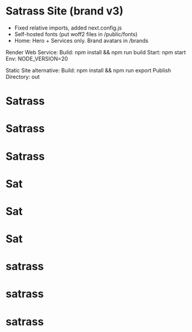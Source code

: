 # Satrass Site (brand v3)
- Fixed relative imports, added next.config.js
- Self-hosted fonts (put woff2 files in /public/fonts)
- Home: Hero + Services only. Brand avatars in /brands

Render Web Service:
Build: npm install && npm run build
Start: npm start
Env: NODE_VERSION=20

Static Site alternative:
Build: npm install && npm run export
Publish Directory: out
# Satrass
# Satrass
# Satrass
# Sat
# Sat
# Sat
# satrass
# satrass
# satrass

